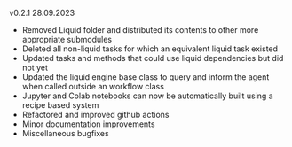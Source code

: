 v0.2.1 28.09.2023

- Removed Liquid folder and distributed its contents to other more appropriate submodules
- Deleted all non-liquid tasks for which an equivalent liquid task existed
- Updated tasks and methods that could use liquid dependencies but did not yet
- Updated the liquid engine base class to query and inform the agent when called outside an workflow class
- Jupyter and Colab notebooks can now be automatically built using a recipe based system
- Refactored and improved github actions
- Minor documentation improvements
- Miscellaneous bugfixes